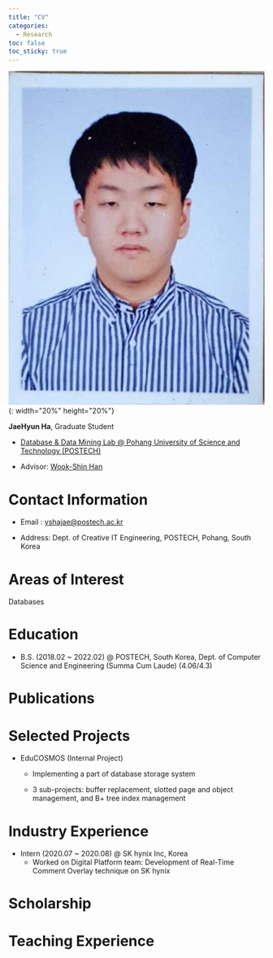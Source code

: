 ```yaml
---
title: "CV"
categories:
  - Research
toc: false
toc_sticky: true
---
```


![하재현 증명사진](../../assets/book/old.jpg){: width="20%" height="20%"}

**JaeHyun Ha**, Graduate Student

- [Database & Data Mining Lab @ Pohang University of Science and Technology (POSTECH)](https://sites.google.com/a/dblab.postech.ac.kr/postechdblab/home)
  
- Advisor: [Wook-Shin Han](https://sites.google.com/a/dblab.postech.ac.kr/postechdblab/home/people/professor-1)

# Contact Information

- Email : [yshajae@postech.ac.kr](mailto:yshajae@postech.ac.kr)

- Address: Dept. of Creative IT Engineering, POSTECH, Pohang, South Korea

# Areas of Interest

Databases

# Education

- B.S. (2018.02 ~ 2022.02) @ POSTECH, South Korea, Dept. of Computer Science and Engineering (Summa Cum Laude) (4.06/4.3)

# Publications

# Selected Projects

- EduCOSMOS (Internal Project)

  - Implementing a part of database storage system

  - 3 sub-projects: buffer replacement, slotted page and object management, and B+ tree index management

# Industry Experience

- Intern (2020.07 ~ 2020.08) @ SK hynix Inc, Korea
  - Worked on Digital Platform team: Development of Real-Time Comment Overlay technique on SK hynix 

# Scholarship

# Teaching Experience